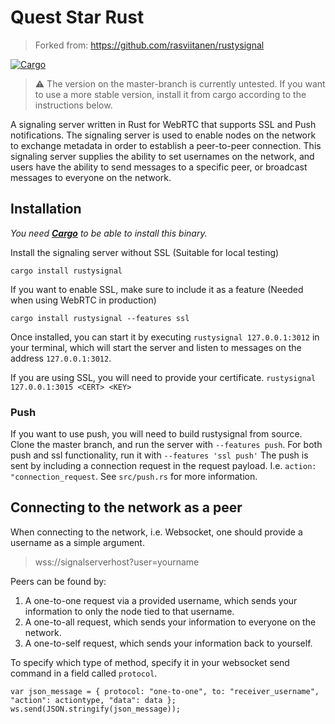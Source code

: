 # Quest Star Rust
> Forked from: https://github.com/rasviitanen/rustysignal

[![Cargo](https://img.shields.io/crates/v/rustysignal.svg)](https://crates.io/crates/rustysignal) 

> :warning: The version on the master-branch is currently untested. If you want to use a more stable version, install it from cargo according to the instructions below.

A signaling server written in Rust for WebRTC that supports SSL and Push notifications.
The signaling server is used to enable nodes on the network to exchange metadata in order to establish a peer-to-peer connection.
This signaling server supplies the ability to set usernames on the network, and users have the ability to send messages to a specific peer, or broadcast messages to everyone on the network.

## Installation
*You need [**Cargo**](https://doc.rust-lang.org/cargo/getting-started/installation.html) to be able to install this binary.* 

Install the signaling server without SSL
(Suitable for local testing)

`cargo install rustysignal` 

If you want to enable SSL, make sure to include it as a feature
(Needed when using WebRTC in production)

`cargo install rustysignal --features ssl`

Once installed, you can start it by executing `rustysignal 127.0.0.1:3012` in your terminal, which will start the server and listen to messages on the address `127.0.0.1:3012`.

If you are using SSL, you will need to provide your certificate. 
`rustysignal 127.0.0.1:3015 <CERT> <KEY>`

### Push
If you want to use push, you will need to build rustysignal from source. Clone the master branch, and run the server with `--features push`. For both push and ssl functionality, run it with `--features 'ssl push'`
The push is sent by including a connection request in the request payload. I.e. `action: "connection_request`. See `src/push.rs` for more information.

## Connecting to the network as a peer
When connecting to the network, i.e. Websocket, one should provide a username as a simple argument.
> wss://signalserverhost?user=yourname

Peers can be found by:
  1. A one-to-one request via a provided username, which sends your information to only the node tied to that username.
  2. A one-to-all request, which sends your information to everyone on the network.
  3. A one-to-self request, which sends your information back to yourself.
  
To specify which type of method, specify it in your websocket send command in a field called `protocol`.

```
var json_message = { protocol: "one-to-one", to: "receiver_username", "action": actiontype, "data": data };
ws.send(JSON.stringify(json_message));
```
